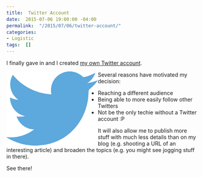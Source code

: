 ```yaml
---
title:  Twitter Account
date:  2015-07-06 19:00:00 -04:00
permalink:  "/2015/07/06/twitter-account/"
categories:
- Logistic
tags:  []
---
```

I finally gave in and I created <a href="https://twitter.com/vplauzon">my own Twitter account</a>.

<img style="float:left;margin-left:0;display:inline;margin-right:0;" src="/assets/2015/7/twitter-account/twitter-312464_6401.png" alt="" width="240" height="195" align="left" />Several reasons have motivated my decision:
<ul>
	<li>Reaching a different audience</li>
	<li>Being able to more easily follow other Twitters</li>
	<li>Not be the only techie without a Twitter account :P</li>
</ul>
It will also allow me to publish more stuff with much less details than on my blog (e.g. shooting a URL of an interesting article) and broaden the topics (e.g. you might see jogging stuff in there).

See there!